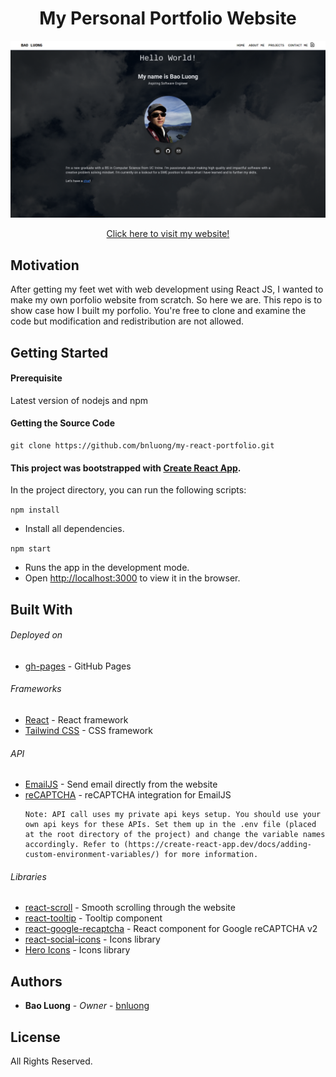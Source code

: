 <p align="center">
  <h1 align="center">My Personal Portfolio Website</h1>

  ![](/portfolio.png?raw=true)

  <p align="center">
    <a href="https://bnluong.github.io/my-react-portfolio">Click here to visit my website!</a>
  </p>
</p>

## Motivation

After getting my feet wet with web development using React JS, I wanted to make
my own porfolio website from scratch. So here we are. This repo is to show case
how I built my porfolio. You're free to clone and examine the code but
modification and redistribution are not allowed.

## Getting Started

#### Prerequisite

Latest version of nodejs and npm

#### Getting the Source Code

```
git clone https://github.com/bnluong/my-react-portfolio.git
```

#### This project was bootstrapped with [Create React App](https://github.com/facebook/create-react-app).

In the project directory, you can run the following scripts:

`npm install`

-   Install all dependencies.<br />

`npm start`

-   Runs the app in the development mode.<br />
-   Open [http://localhost:3000](http://localhost:3000) to view it in the
    browser.

## Built With

###### Deployed on

-   [gh-pages](https://www.npmjs.com/package/gh-pages) - GitHub Pages

###### Frameworks

-   [React](https://reactjs.org/) - React framework
-   [Tailwind CSS](https://tailwindcss.com/) - CSS framework

###### API

-   [EmailJS](https://www.emailjs.com/) - Send email directly from the website
-   [reCAPTCHA](https://www.google.com/recaptcha/about/) - reCAPTCHA integration
    for EmailJS
    ```
    Note: API call uses my private api keys setup. You should use your own api keys for these APIs. Set them up in the .env file (placed at the root directory of the project) and change the variable names accordingly. Refer to (https://create-react-app.dev/docs/adding-custom-environment-variables/) for more information.
    ```

###### Libraries

-   [react-scroll](https://www.npmjs.com/package/react-scroll) - Smooth
    scrolling through the website
-   [react-tooltip](https://www.npmjs.com/package/react-tooltip) - Tooltip
    component
-   [react-google-recaptcha](https://www.npmjs.com/package/react-google-recaptcha) -
    React component for Google reCAPTCHA v2
-   [react-social-icons](https://www.npmjs.com/package/react-social-icons) -
    Icons library
-   [Hero Icons](https://heroicons.com/) - Icons library

## Authors

-   **Bao Luong** - _Owner_ - [bnluong](https://github.com/bnluong)

## License

All Rights Reserved.
